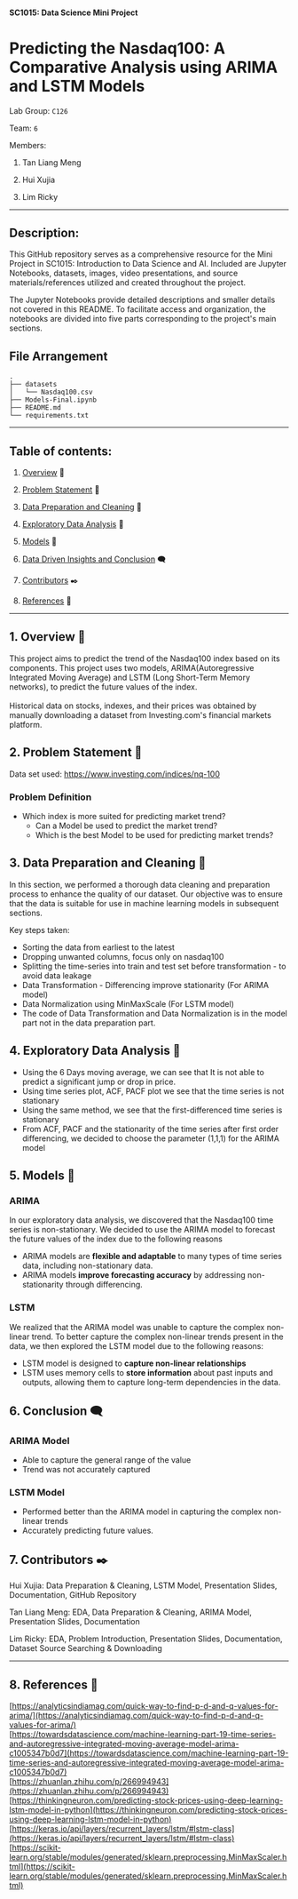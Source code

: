 #### SC1015: Data Science Mini Project
# Predicting the Nasdaq100: A Comparative Analysis using ARIMA and LSTM Models


Lab Group: `C126`

Team: `6`

Members: 

1. Tan Liang Meng

2. Hui Xujia 

3. Lim Ricky 

- - -

## Description:

This GitHub repository serves as a comprehensive resource for the Mini Project in SC1015: Introduction to Data Science and AI. Included are Jupyter Notebooks, datasets, images, video presentations, and source materials/references utilized and created throughout the project.

The Jupyter Notebooks provide detailed descriptions and smaller details not covered in this README. To facilitate access and organization, the notebooks are divided into five parts corresponding to the project's main sections.

## File Arrangement

```
.
├── datasets
│   └── Nasdaq100.csv
├── Models-Final.ipynb
├── README.md
└── requirements.txt
```

- - -

## Table of contents:
1. [Overview](#1-Overview-open_book) 📖

2. [Problem Statement](#2-Problem-Statement-brain) :brain:

3. [Data Preparation and Cleaning](#3-Data-Preparation-and-Cleaning-broom) :broom: 

4. [Exploratory Data Analysis](#4-Exploratory-Data-Analysis-rocket) :rocket: 

5. [Models](#5-Models-robot) :robot: 

6. [Data Driven Insights and Conclusion](#6-Data-Driven-Insights-and-Conclusion-left_speech_bubble) :left_speech_bubble: 

7. [Contributors](#7-Contributors-black_nib) :black_nib:

8. [References](#8-References-page_facing_up) :page_facing_up:

- - -
## 1. Overview 📖
This project aims to predict the trend of the Nasdaq100 index based on its components. This project uses two models, ARIMA(Autoregressive Integrated Moving Average) and LSTM (Long Short-Term Memory networks), to predict the future values of the index.<br><br>
Historical data on stocks, indexes, and their prices was obtained by manually downloading a dataset from Investing.com's financial markets platform.
## 2. Problem Statement :brain:

Data set used: https://www.investing.com/indices/nq-100
### Problem Definition
- Which index is more suited for predicting market trend?
	- Can a Model be used to predict the market trend?
	- Which is the best Model to be used for predicting market trends?

## 3. Data Preparation and Cleaning :broom:
In this section, we performed a thorough data cleaning and preparation process to enhance the quality of our dataset. Our objective was to ensure that the data is suitable for use in machine learning models in subsequent sections.

Key steps taken:
- Sorting the data from earliest to the latest
- Dropping unwanted columns, focus only on nasdaq100
- Splitting the time-series into train and test set before transformation - to avoid data leakage
- Data Transformation - Differencing improve stationarity (For ARIMA model)
- Data Normalization using MinMaxScale (For LSTM model)
- The code of Data Transformation and Data Normalization is in the model part not in the data preparation part.

## 4. Exploratory Data Analysis :rocket:
- Using the 6 Days moving average, we can see that It is not able to predict a significant jump or drop in price.<br>
- Using time series plot, ACF, PACF plot we see that the time series is not  stationary
- Using the same method, we see that the first-differenced time series is stationary
- From ACF, PACF and the stationarity of the time series after first order differencing, we decided to choose the parameter (1,1,1) for the ARIMA model

## 5. Models :robot:
### ARIMA
In our exploratory data analysis, we discovered that the Nasdaq100 time series is non-stationary. We decided to use the ARIMA model to forecast the future values of the index due to the following reasons 
- ARIMA models are **flexible and adaptable** to many types of time series data, including non-stationary data.
- ARIMA models **improve forecasting accuracy** by addressing non-stationarity through differencing.

### LSTM
We realized that the ARIMA model was unable to capture the complex non-linear trend. To better capture the complex non-linear trends present in the data, we then explored the LSTM model due to the following reasons:
- LSTM model is designed to **capture non-linear relationships**
- LSTM uses memory cells to **store information** about past inputs and outputs, allowing them to capture long-term dependencies in the data. 



## 6. Conclusion :left_speech_bubble:
### ARIMA Model
- Able to capture the general range of the value
- Trend was not accurately captured

### LSTM Model
- Performed better than the ARIMA model in capturing the complex non-linear trends
- Accurately predicting future values. 


## 7. Contributors :black_nib:

Hui Xujia:		Data Preparation & Cleaning, LSTM Model, Presentation Slides, Documentation, GitHub Repository

Tan Liang Meng:		EDA, Data Preparation & Cleaning, ARIMA Model, Presentation Slides, Documentation

Lim Ricky:		EDA, Problem Introduction, Presentation Slides, Documentation, Dataset Source Searching & Downloading
  
- - -  
## 8. References :page_facing_up:
[https://analyticsindiamag.com/quick-way-to-find-p-d-and-q-values-for-arima/](https://analyticsindiamag.com/quick-way-to-find-p-d-and-q-values-for-arima/)<br>
[https://towardsdatascience.com/machine-learning-part-19-time-series-and-autoregressive-integrated-moving-average-model-arima-c1005347b0d7](https://towardsdatascience.com/machine-learning-part-19-time-series-and-autoregressive-integrated-moving-average-model-arima-c1005347b0d7)<br>
[https://zhuanlan.zhihu.com/p/266994943](https://zhuanlan.zhihu.com/p/266994943)<br>
[https://thinkingneuron.com/predicting-stock-prices-using-deep-learning-lstm-model-in-python](https://thinkingneuron.com/predicting-stock-prices-using-deep-learning-lstm-model-in-python)<br>
[https://keras.io/api/layers/recurrent_layers/lstm/#lstm-class](https://keras.io/api/layers/recurrent_layers/lstm/#lstm-class)<br>
[https://scikit-learn.org/stable/modules/generated/sklearn.preprocessing.MinMaxScaler.html](https://scikit-learn.org/stable/modules/generated/sklearn.preprocessing.MinMaxScaler.html)<br>
